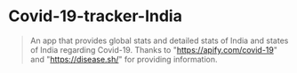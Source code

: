 # Covid-19-tracker-India

>An app that provides global stats and detailed stats of India and states of India regarding Covid-19.
>Thanks to "https://apify.com/covid-19" and "https://disease.sh/" for providing information.




